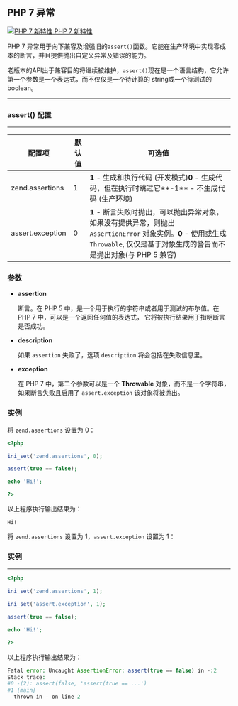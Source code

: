 ## PHP 7 异常

[![PHP 7 新特性](http://www.runoob.com/images/up.gif) PHP 7 新特性](http://www.runoob.com/php/php7-new-features.html)

PHP 7 异常用于向下兼容及增强旧的`assert()`函数。它能在生产环境中实现零成本的断言，并且提供抛出自定义异常及错误的能力。

老版本的API出于兼容目的将继续被维护，`assert()`现在是一个语言结构，它允许第一个参数是一个表达式，而不仅仅是一个待计算的 string或一个待测试的boolean。

------

### assert() 配置

------



| 配置项           | 默认值 | 可选值                                                       |
| ---------------- | ------ | ------------------------------------------------------------ |
| zend.assertions  | 1      | **1** - 生成和执行代码 (开发模式)**0** - 生成代码，但在执行时跳过它**-1** - 不生成代码 (生产环境) |
| assert.exception | 0      | **1** - 断言失败时抛出，可以抛出异常对象，如果没有提供异常，则抛出 `AssertionError` 对象实例。**0** - 使用或生成 `Throwable`, 仅仅是基于对象生成的警告而不是抛出对象(与 PHP 5 兼容) |

### 参数

- **assertion**

  断言。在 PHP 5 中，是一个用于执行的字符串或者用于测试的布尔值。在 PHP 7 中，可以是一个返回任何值的表达式， 它将被执行结果用于指明断言是否成功。

- **description**

  如果 `assertion` 失败了，选项 `description` 将会包括在失败信息里。

- **exception**

  在 PHP 7 中，第二个参数可以是一个 **Throwable** 对象，而不是一个字符串，如果断言失败且启用了 `assert.exception` 该对象将被抛出。

### 实例

将 `zend.assertions` 设置为 0：

```php
<?php 

ini_set('zend.assertions', 0); 

assert(true == false); 

echo 'Hi!'; 

?>

```



以上程序执行输出结果为：

```
Hi!
```

将 `zend.assertions` 设置为 1，`assert.exception` 设置为 1：

### 实例

------



```php
<?php 

ini_set('zend.assertions', 1); 

ini_set('assert.exception', 1); 

assert(true == false); 

echo 'Hi!'; 

?>

```



以上程序执行输出结果为：

```php
Fatal error: Uncaught AssertionError: assert(true == false) in -:2
Stack trace:
#0 -(2): assert(false, 'assert(true == ...')
#1 {main}
  thrown in - on line 2
```